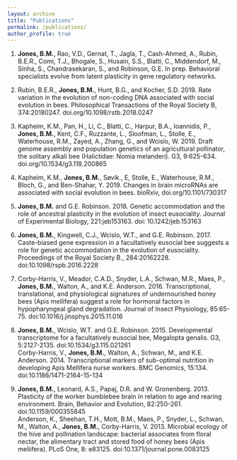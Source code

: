 ```yaml
---
layout: archive
title: "Publications"
permalink: /publications/
author_profile: true
---
```


1.  **Jones, B.M.**, Rao, V.D., Gernat, T., Jagla, T., Cash-Ahmed, A., Rubin, B.E.R., Comi, T.J., Bhogale, S., Husain, S.S., Blatti, C., Middendorf, M., Sinha, S., Chandrasekaran, S., and Robinson, G.E. In prep. Behavioral specialists evolve from latent plasticity in gene regulatory networks.

2.  Rubin, B.E.R., **Jones, B.M.**, Hunt, B.G., and Kocher, S.D. 2019. Rate variation in the evolution of non-coding DNA associated with social evolution in bees. Philosophical Transactions of the Royal Society B, 374:20180247. doi.org/10.1098/rstb.2018.0247
3.  Kapheim, K.M., Pan, H., Li, C., Blatti, C., Harpur, B.A., Ioannidis, P., **Jones, B.M.**, Kent, C.F., Ruzzante, L., Sloofman, L., Stolle, E., Waterhouse, R.M., Zayed, A., Zhang, G., and Wcislo, W. 2019. Draft genome assembly and population genetics of an agricultural pollinator, the solitary alkali bee (Halictidae: Nomia melanderi). G3, 9:625-634. doi.org/10.1534/g3.118.200865  
4.  Kapheim, K.M., **Jones, B.M.**, Søvik., E, Stolle, E., Waterhouse, R.M., Bloch, G., and Ben-Shahar, Y. 2019. Changes in brain microRNAs are associated with social evolution in bees. bioRxiv, doi.org/10.1101/730317  
5.  **Jones, B.M.** and G.E. Robinson. 2018. Genetic accommodation and the role of ancestral plasticity in the evolution of insect eusociality. Journal of Experimental Biology, 221:jeb153163. doi: 10.1242/jeb.153163  
6.  **Jones, B.M.**, Kingwell, C.J., Wcislo, W.T., and G.E. Robinson. 2017. Caste-biased gene expression in a facultatively eusocial bee suggests a role for genetic accommodation in the evolution of eusociality. Proceedings of the Royal Society B., 284:20162228. doi:10.1098/rspb.2016.2228  
7.  Corby-Harris, V., Meador, C.A.D., Snyder, L.A., Schwan, M.R., Maes, P., **Jones, B.M.**, Walton, A., and K.E. Anderson. 2016. Transcriptional, translational, and physiological signatures of undernourished honey bees (Apis mellifera) suggest a role for hormonal factors in hypopharyngeal gland degradation. Journal of Insect Physiology, 85:65-75. doi:10.1016/j.jinsphys.2015.11.016  
8.  **Jones, B.M.**, Wcislo, W.T. and G.E. Robinson. 2015. Developmental transcriptome for a facultatively eusocial bee, Megalopta genalis. G3, 5:2127-2135. doi:10.1534/g3.115.021261  
Corby-Harris, V., **Jones, B.M.**, Walton, A., Schwan, M., and K.E. Anderson. 2014. Transcriptional markers of sub-optimal nutrition in developing Apis Mellifera nurse workers. BMC Genomics, 15:134. doi:10.1186/1471-2164-15-134  
9.  **Jones, B.M.**, Leonard, A.S., Papaj, D.R. and W. Gronenberg. 2013. Plasticity of the worker bumblebee brain in relation to age and rearing environment. Brain, Behavior and Evolution, 82:250-261. doi:10.1159/000355845  
Anderson, K., Sheehan, T.H., Mott, B.M., Maes, P., Snyder, L., Schwan, M., Walton, A., **Jones, B.M.**, Corby-Harris, V. 2013. Microbial ecology of the hive and pollination landscape: bacterial associates from floral nectar, the alimentary tract and stored food of honey bees (Apis meliifera). PLoS One, 8: e83125. doi:10.1371/journal.pone.0083125
